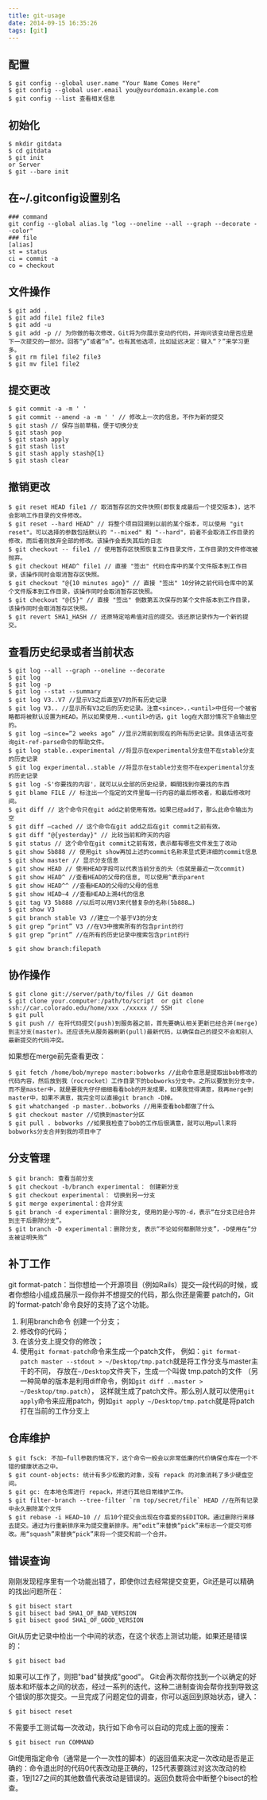 ```yaml
---
title: git-usage
date: 2014-09-15 16:35:26
tags: [git]
---
```


## 配置
	$ git config --global user.name "Your Name Comes Here"
	$ git config --global user.email you@yourdomain.example.com
	$ git config --list 查看相关信息
## 初始化
	$ mkdir gitdata
	$ cd gitdata
	$ git init
	or Server
	$ git --bare init

## 在~/.gitconfig设置别名
    ### command
    git config --global alias.lg "log --oneline --all --graph --decorate --color"
    ### file
	[alias]
	st = status
	ci = commit -a
	co = checkout  
## 文件操作
	$ git add .
	$ git add file1 file2 file3
	$ git add -u
	$ git add -p // 为你做的每次修改，Git将为你展示变动的代码，并询问该变动是否应是下一次提交的一部分。回答“y”或者“n”。也有其他选项，比如延迟决定：键入“？”来学习更多。
	$ git rm file1 file2 file3
	$ git mv file1 file2

## 提交更改
	$ git commit -a -m ' '
	$ git commit --amend -a -m ' ' // 修改上一次的信息，不作为新的提交
	$ git stash // 保存当前草稿，便于切换分支
	$ git stash pop
	$ git stash apply
	$ git stash list
	$ git stash apply stash@{1}
	$ git stash clear

## 撤销更改
	$ git reset HEAD file1 // 取消暂存区的文件快照(即恢复成最后一个提交版本)，这不会影响工作目录的文件修改。
	$ git reset --hard HEAD^ // 将整个项目回溯到以前的某个版本，可以使用 "git reset"。可以选择的参数包括默认的 "--mixed" 和 "--hard"，前者不会取消工作目录的修改，而后者则放弃全部的修改。该操作会丢失其后的日志
	$ git checkout -- file1 // 使用暂存区快照恢复工作目录文件，工作目录的文件修改被抛弃。
	$ git checkout HEAD^ file1 // 直接 "签出" 代码仓库中的某个文件版本到工作目录，该操作同时会取消暂存区快照。
	$ git checkout "@{10 minutes ago}" // 直接 "签出" 10分钟之前代码仓库中的某个文件版本到工作目录，该操作同时会取消暂存区快照。
	$ git checkout "@{5}" // 直接 "签出" 倒数第五次保存的某个文件版本到工作目录，该操作同时会取消暂存区快照。
	$ git revert SHA1_HASH // 还原特定哈希值对应的提交。该还原记录作为一个新的提交。

## 查看历史纪录或者当前状态
    $ git log --all --graph --oneline --decorate
	$ git log
	$ git log -p
	$ git log --stat --summary
	$ git log V3..V7 //显示V3之后直至V7的所有历史记录
	$ git log V3.. //显示所有V3之后的历史记录。注意<since>..<until>中任何一个被省略都将被默认设置为HEAD。所以如果使用..<until>的话，git log在大部分情况下会输出空的。
	$ git log –since=”2 weeks ago” //显示2周前到现在的所有历史记录。具体语法可查询git-ref-parse命令的帮助文件。
	$ git log stable..experimental //将显示在experimental分支但不在stable分支的历史记录
	$ git log experimental..stable //将显示在stable分支但不在experimental分支的历史记录
	$ git log -S'你要找的内容'，就可以从全部的历史纪录，瞬間找到你要找的东西
	$ git blame FILE // 标注出一个指定的文件里每一行内容的最后修改者，和最后修改时间。
	$ git diff // 这个命令只在git add之前使用有效。如果已经add了，那么此命令输出为空
	$ git diff –cached // 这个命令在git add之后在git commit之前有效。
	$ git diff "@{yesterday}" // 比较当前和昨天的内容
	$ git status // 这个命令在git commit之前有效，表示都有哪些文件发生了改动
	$ git show 5b888 // 使用git show再加上述的commit名称来显式更详细的commit信息
	$ git show master // 显示分支信息
	$ git show HEAD // 使用HEAD字段可以代表当前分支的头（也就是最近一次commit)
	$ git show HEAD^ //查看HEAD的父母的信息, 可以使用^表示parent
	$ git show HEAD^^ //查看HEAD的父母的父母的信息
	$ git show HEAD~4 //查看HEAD上溯4代的信息
	$ git tag V3 5b888 //以后可以用V3来代替复杂的名称(5b888…)
	$ git show V3
	$ git branch stable V3 //建立一个基于V3的分支
	$ git grep “print” V3 //在V3中搜索所有的包含print的行
	$ git grep “print” //在所有的历史记录中搜索包含print的行

    $ git show branch:filepath

## 协作操作
	$ git clone git://server/path/to/files // Git deamon
	$ git clone your.computer:/path/to/script  or git clone ssh://car.colorado.edu/home/xxx ./xxxxx // SSH
	$ git pull
	$ git push // 在将代码提交(push)到服务器之前，首先要确认相关更新已经合并(merge)到主分支(master)。还应该先从服务器刷新(pull)最新代码，以确保自己的提交不会和别人最新提交的代码冲突。

如果想在merge前先查看更改：

	$ git fetch /home/bob/myrepo master:bobworks //此命令意思是提取出bob修改的代码内容，然后放到我（rocrocket）工作目录下的bobworks分支中。之所以要放到分支中，而不是master中，就是要我先仔仔细细看看bob的开发成果，如果我觉得满意，我再merge到master中，如果不满意，我完全可以直接git branch -D掉。
	$ git whatchanged -p master..bobworks //用来查看bob都做了什么
	$ git checkout master //切换到master分区
	$ git pull . bobworks //如果我检查了bob的工作后很满意，就可以用pull来将bobworks分支合并到我的项目中了
## 分支管理
	$ git branch: 查看当前分支
	$ git checkout -b/branch experimental： 创建新分支
	$ git checkout experimental： 切换到另一分支
	$ git merge experimental：合并分支
	$ git branch -d experimental：删除分支, 使用的是小写的-d，表示“在分支已经合并到主干后删除分支”。
	$ git branch -D experimental：删除分支, 表示“不论如何都删除分支”，-D使用在“分支被证明失败”
## 补丁工作
git format-patch：当你想给一个开源项目（例如Rails）提交一段代码的时候，或者你想给小组成员展示一段你并不想提交的代码，那么你还是需要 patch的，Git的'format-patch'命令良好的支持了这个功能。

1. 利用branch命令 创建一个分支；
2. 修改你的代码；
3. 在该分支上提交你的修改；
4. 使用`git format-patch`命令来生成一个patch文件，
   例如：`git format-patch master --stdout > ~/Desktop/tmp.patch`就是将工作分支与master主干的不同，
   存放在`~/Desktop`文件夹下，生成一个叫做 tmp.patch的文件
   （另一种简单的版本是利用diff命令，例如`git diff ..master > ~/Desktop/tmp.patch`），
   这样就生成了patch文件。那么别人就可以使用`git apply`命令来应用patch，例如`git apply ~/Desktop/tmp.patch`就是将patch打在当前的工作分支上

## 仓库维护
	$ git fsck: 不加–full参数的情况下，这个命令一般会以非常低廉的代价确保仓库在一个不错的健康状态之中。
	$ git count-objects: 统计有多少松散的对象，没有 repack 的对象消耗了多少硬盘空间。
	$ git gc: 在本地仓库进行 repack，并进行其他日常维护工作。
	$ git filter-branch --tree-filter `rm top/secret/file` HEAD //在所有记录中永久删除某个文件
	$ git rebase -i HEAD~10 // 后10个提交会出现在你喜爱的$EDITOR。通过删除行来移去提交。通过为行重新排序来为提交重新排序。用“edit”来替换“pick”来标志一个提交可修改。用“squash”来替换“pick”来将一个提交和前一个合并。
## 错误查询
刚刚发现程序里有一个功能出错了，即使你过去经常提交变更，Git还是可以精确的找出问题所在：

	$ git bisect start
	$ git bisect bad SHA1_OF_BAD_VERSION
	$ git bisect good SHA1_OF_GOOD_VERSION

Git从历史记录中检出一个中间的状态，在这个状态上测试功能，如果还是错误的：

	$ git bisect bad

如果可以工作了，则把"bad"替换成"good"。 Git会再次帮你找到一个以确定的好版本和坏版本之间的状态，经过一系列的迭代，这种二进制查询会帮你找到导致这个错误的那次提交。一旦完成了问题定位的调查，你可以返回到原始状态，键入：

	$ git bisect reset

不需要手工测试每一次改动，执行如下命令可以自动的完成上面的搜索：

	$ git bisect run COMMAND

Git使用指定命令（通常是一个一次性的脚本）的返回值来决定一次改动是否是正确的：命令退出时的代码0代表改动是正确的，125代表要跳过对这次改动的检查，1到127之间的其他数值代表改动是错误的。返回负数将会中断整个bisect的检查。
